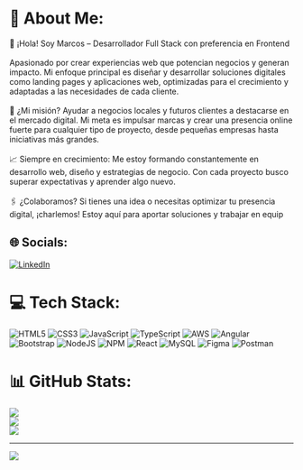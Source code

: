 # 💫 About Me:
👋 ¡Hola! Soy Marcos – Desarrollador Full Stack con preferencia en Frontend<br><br>Apasionado por crear experiencias web que potencian negocios y generan impacto. Mi enfoque principal es diseñar y desarrollar soluciones digitales como landing pages y aplicaciones web, optimizadas para el crecimiento y adaptadas a las necesidades de cada cliente.<br><br>🌱 ¿Mi misión? Ayudar a negocios locales y futuros clientes a destacarse en el mercado digital. Mi meta es impulsar marcas y crear una presencia online fuerte para cualquier tipo de proyecto, desde pequeñas empresas hasta iniciativas más grandes.<br><br>📈 Siempre en crecimiento: Me estoy formando constantemente en desarrollo web, diseño y estrategias de negocio. Con cada proyecto busco superar expectativas y aprender algo nuevo.<br><br>🖇️ ¿Colaboramos? Si tienes una idea o necesitas optimizar tu presencia digital, ¡charlemos! Estoy aquí para aportar soluciones y trabajar en equip


## 🌐 Socials:
[![LinkedIn](https://img.shields.io/badge/LinkedIn-%230077B5.svg?logo=linkedin&logoColor=white)](https://linkedin.com/in/www.linkedin.com/in/marcos-pinto-b31796249) 

# 💻 Tech Stack:
![HTML5](https://img.shields.io/badge/html5-%23E34F26.svg?style=for-the-badge&logo=html5&logoColor=white) ![CSS3](https://img.shields.io/badge/css3-%231572B6.svg?style=for-the-badge&logo=css3&logoColor=white) ![JavaScript](https://img.shields.io/badge/javascript-%23323330.svg?style=for-the-badge&logo=javascript&logoColor=%23F7DF1E) ![TypeScript](https://img.shields.io/badge/typescript-%23007ACC.svg?style=for-the-badge&logo=typescript&logoColor=white) ![AWS](https://img.shields.io/badge/AWS-%23FF9900.svg?style=for-the-badge&logo=amazon-aws&logoColor=white) ![Angular](https://img.shields.io/badge/angular-%23DD0031.svg?style=for-the-badge&logo=angular&logoColor=white) ![Bootstrap](https://img.shields.io/badge/bootstrap-%238511FA.svg?style=for-the-badge&logo=bootstrap&logoColor=white) ![NodeJS](https://img.shields.io/badge/node.js-6DA55F?style=for-the-badge&logo=node.js&logoColor=white) ![NPM](https://img.shields.io/badge/NPM-%23CB3837.svg?style=for-the-badge&logo=npm&logoColor=white) ![React](https://img.shields.io/badge/react-%2320232a.svg?style=for-the-badge&logo=react&logoColor=%2361DAFB) ![MySQL](https://img.shields.io/badge/mysql-4479A1.svg?style=for-the-badge&logo=mysql&logoColor=white) ![Figma](https://img.shields.io/badge/figma-%23F24E1E.svg?style=for-the-badge&logo=figma&logoColor=white) ![Postman](https://img.shields.io/badge/Postman-FF6C37?style=for-the-badge&logo=postman&logoColor=white)
# 📊 GitHub Stats:
![](https://github-readme-stats.vercel.app/api?username=MarcosGP20&theme=tokyonight&hide_border=false&include_all_commits=false&count_private=false)<br/>
![](https://github-readme-streak-stats.herokuapp.com/?user=MarcosGP20&theme=tokyonight&hide_border=false)<br/>
![](https://github-readme-stats.vercel.app/api/top-langs/?username=MarcosGP20&theme=tokyonight&hide_border=false&include_all_commits=false&count_private=false&layout=compact)

---
[![](https://visitcount.itsvg.in/api?id=MarcosGP20&icon=2&color=1)](https://visitcount.itsvg.in)

<!-- Proudly created with GPRM ( https://gprm.itsvg.in ) -->
